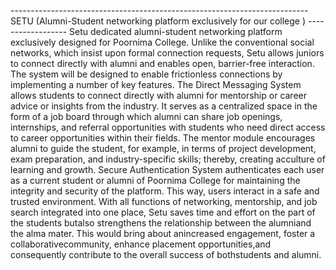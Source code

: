 --------------------------------------------------------------------------SETU (Alumni-Student networking platform exclusively for our college ) ------------------
Setu  dedicated alumni-student networking platform exclusively designed for Poornima College. Unlike the conventional social networks, which insist upon formal connection requests, Setu allows juniors to connect directly with alumni and enables open, barrier-free interaction. The system will be designed to enable frictionless connections by implementing a number of key features. The Direct Messaging System allows students to connect directly with alumni for mentorship or career advice or insights from the industry. It serves as a centralized space in the form of a job board through which alumni can share job openings, internships, and referral opportunities with students who need direct access to career opportunities within their fields. The mentor module encourages alumni to guide the student, for example, in terms of project development, exam preparation, and industry-specific skills; thereby, creating acculture of learning and growth. Secure Authentication System authenticates each user as a current student or alumni of Poornima College for maintaining the integrity and security of the platform. This way, users interact in a safe and trusted environment. With all functions of networking, mentorship, and job search integrated into one place, Setu saves time and effort on the part of the students butalso strengthens the relationship between the alumniand the alma mater. This would bring about anincreased engagement, foster a collaborativecommunity, enhance placement opportunities,and consequently contribute to the overall success of bothstudents and alumni.

